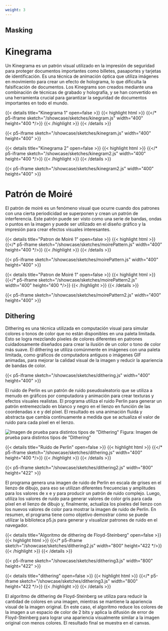 ```yaml
---
weight: 3
---
```


## Masking

# Kinegrama

Un Kinegrama es un patrón visual utilizado en la impresión de seguridad para proteger documentos importantes como billetes, pasaportes y tarjetas de identificación. Es una técnica de animación óptica que utiliza imágenes en movimiento para crear un efecto de holograma, lo que dificulta la falsificación de documentos. Los Kinegrams son creados mediante una combinación de técnicas de grabado y holografía, y se han convertido en una herramienta crucial para garantizar la seguridad de documentos importantes en todo el mundo.



{{< details title="Kinegrama 1" open=false >}}
{{< highlight html >}}
{{</* p5-iframe sketch="/showcase/sketches/kinegram.js" width="400" height="400 */>}}
{{< /highlight >}}
{{< /details >}}

{{< p5-iframe sketch="/showcase/sketches/kinegram.js" width="400" height="400" >}}

{{< details title="Kinegrama 2" open=false >}}
{{< highlight html >}}
{{</* p5-iframe sketch="/showcase/sketches/kinegram2.js" width="400" height="400 */>}}
{{< /highlight >}}
{{< /details >}}

{{< p5-iframe sketch="/showcase/sketches/kinegram2.js" width="400" height="400" >}}

# Patrón de Moiré

El patrón de moiré es un fenómeno visual que ocurre cuando dos patrones con una cierta periodicidad se superponen y crean un patrón de interferencia. Este patrón puede ser visto como una serie de bandas, ondas o puntos en la imagen y puede ser utilizado en el diseño gráfico y la impresión para crear efectos visuales interesantes.

{{< details title="Patron de Moiré 1" open=false >}}
{{< highlight html >}}
{{</* p5-iframe sketch="/showcase/sketches/moirePattern.js" width="400" height="400 */>}}
{{< /highlight >}}
{{< /details >}}

{{< p5-iframe sketch="/showcase/sketches/moirePattern.js" width="400" height="400" >}}

{{< details title="Patron de Moiré 1" open=false >}}
{{< highlight html >}}
{{</* p5-iframe sketch="/showcase/sketches/moirePattern2.js" width="400" height="400 */>}}
{{< /highlight >}}
{{< /details >}}

{{< p5-iframe sketch="/showcase/sketches/moirePattern2.js" width="400" height="400" >}}

## Dithering

Dithering es una técnica utilizada en computación visual para simular colores o tonos de color que no están disponibles en una paleta limitada. Esto se logra mezclando píxeles de colores diferentes en patrones cuidadosamente diseñados para crear la ilusión de un color o tono de color más suave. El dithering se utiliza comúnmente en imágenes con una paleta limitada, como gráficos de computadora antiguos o imágenes GIF animadas, para mejorar la calidad visual de la imagen y reducir la apariencia de bandas de color.

{{< p5-iframe sketch="/showcase/sketches/dithering.js" width="400" height="400" >}}

El ruido de Perlin es un patrón de ruido pseudoaleatorio que se utiliza a menudo en gráficos por computadora y animación para crear texturas y efectos visuales realistas.
El programa utiliza el ruido Perlin para generar un patrón entremezclado en blanco y negro en el lienzo en función de las coordenadas x e y del píxel. El resultado es una animación fluida y abstracta que cambia continuamente a medida que se actualiza el valor de ruido para cada píxel en el lienzo.

![Imagen de prueba para distintos tipos de "Dithering"](https://cms.modumb.com/storage/magazine/_800x422/guia-practica-para-identificar-el-rostro-de-un-cliente-8282.jpg)
Figura: Imagen de prueba para distintos tipos de "Dithering"

{{< details title="Ruido de Perlin" open=false >}}
{{< highlight html >}}
{{</* p5-iframe sketch="/showcase/sketches/dithering.js" width="400" height="400 */>}}
{{< /highlight >}}
{{< /details >}}

{{< p5-iframe sketch="/showcase/sketches/dithering2.js" width="800" height="422" >}}

El programa  genera una imagen de ruido de Perlin en escala de grises en el lienzo de dibujo, para eso se utilizan diferentes frecuencias y amplitudes para los valores de x e y para producir un patrón de ruido complejo. Luego, utiliza los valores de ruido para generar valores de color gris para cada píxel en el lienzo de dibujo y, finalmente, actualiza los píxeles del lienzo con los nuevos valores de color para mostrar la imagen de ruido de Perlin. En resumen, el programa tiene como objetivo demostrar cómo se puede utilizar la biblioteca p5.js para generar y visualizar patrones de ruido en el navegador.

{{< details title="Algoritmo de dithering de Floyd-Steinberg" open=false >}}
{{< highlight html >}}
{{</* p5-iframe sketch="/showcase/sketches/dithering2.js" width="800" height="422 */>}}
{{< /highlight >}}
{{< /details >}}

{{< p5-iframe sketch="/showcase/sketches/dithering3.js" width="800" height="422" >}}

{{< details title="dithering" open=false >}}
{{< highlight html >}}
{{</* p5-iframe sketch="/showcase/sketches/dithering3.js" width="800" height="422 */>}}
{{< /highlight >}}
{{< /details >}}

El algoritmo de dithering de Floyd-Steinberg se utiliza para reducir la cantidad de colores en una imagen, mientras se mantiene la apariencia visual de la imagen original. En este caso, el algoritmo reduce los colores de la imagen a un espacio de color de 2 bits y aplica la difusión de error de Floyd-Steinberg para lograr una apariencia visualmente similar a la imagen original con menos colores. El resultado final se muestra en el canvas.
